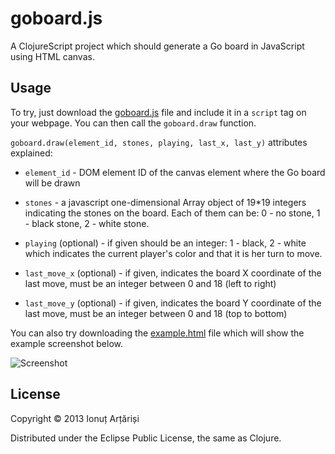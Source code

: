 # goboard.js

A ClojureScript project which should generate a Go board in JavaScript using HTML canvas.

## Usage

To try, just download the [goboard.js](https://raw.github.com/mapleoin/goboard.js/master/goboard.js) file and include it in a `script` tag on your webpage. You can then call the `goboard.draw` function.

`goboard.draw(element_id, stones, playing, last_x, last_y)` attributes explained:

- `element_id` - DOM element ID of the canvas element where the Go board will be drawn

- `stones` - a javascript one-dimensional Array object of 19*19 integers indicating the stones on the board. Each of them can be: 0 - no stone, 1 - black stone, 2 - white stone.

- `playing` (optional) - if given should be an integer: 1 - black, 2 - white which indicates the current player's color and that it is her turn to move.

- `last_move_x` (optional) - if given, indicates the board X coordinate of the last move, must be an integer between 0 and 18 (left to right)

- `last_move_y` (optional) - if given, indicates the board Y coordinate of the last move, must be an integer between 0 and 18 (top to bottom)


You can also try downloading the [example.html](https://raw.github.com/mapleoin/goboard.js/master/goboard.js) file which will show the example screenshot below.

![Screenshot](https://raw.github.com/mapleoin/goboard.js/master/screenshot.png)

## License

Copyright © 2013 Ionuț Arțăriși

Distributed under the Eclipse Public License, the same as Clojure.
